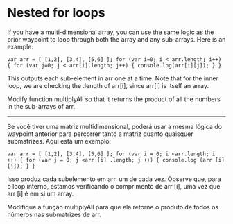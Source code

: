 # Nested for loops

If you have a multi-dimensional array, you can use the same logic as the prior waypoint to loop through both the array and any sub-arrays. Here is an example:

`var arr = [
  [1,2], [3,4], [5,6]
];
for (var i=0; i < arr.length; i++) {
  for (var j=0; j < arr[i].length; j++) {
    console.log(arr[i][j]);
  }
}`

This outputs each sub-element in arr one at a time. Note that for the inner loop, we are checking the .length of arr[i], since arr[i] is itself an array.

Modify function multiplyAll so that it returns the product of all the numbers in the sub-arrays of arr.

---

Se você tiver uma matriz multidimensional, poderá usar a mesma lógica do waypoint anterior para percorrer tanto a matriz quanto quaisquer submatrizes. Aqui está um exemplo:

`var arr = [
   [1,2], [3,4], [5,6]
];
for (var i = 0; i <arr.length; i ++) {
   for (var j = 0; j <arr [i] .length; j ++) {
     console.log (arr [i] [j]);
   }
} `

Isso produz cada subelemento em arr, um de cada vez. Observe que, para o loop interno, estamos verificando o comprimento de arr [i], uma vez que arr [i] é em si um array.

Modifique a função multiplyAll para que ela retorne o produto de todos os números nas submatrizes de arr.